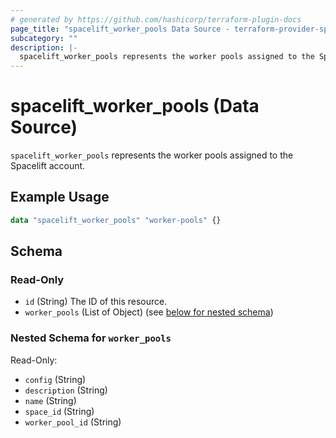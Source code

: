 ```yaml
---
# generated by https://github.com/hashicorp/terraform-plugin-docs
page_title: "spacelift_worker_pools Data Source - terraform-provider-spacelift"
subcategory: ""
description: |-
  spacelift_worker_pools represents the worker pools assigned to the Spacelift account.
---
```


# spacelift_worker_pools (Data Source)

`spacelift_worker_pools` represents the worker pools assigned to the Spacelift account.

## Example Usage

```terraform
data "spacelift_worker_pools" "worker-pools" {}
```

<!-- schema generated by tfplugindocs -->
## Schema

### Read-Only

- `id` (String) The ID of this resource.
- `worker_pools` (List of Object) (see [below for nested schema](#nestedatt--worker_pools))

<a id="nestedatt--worker_pools"></a>
### Nested Schema for `worker_pools`

Read-Only:

- `config` (String)
- `description` (String)
- `name` (String)
- `space_id` (String)
- `worker_pool_id` (String)


